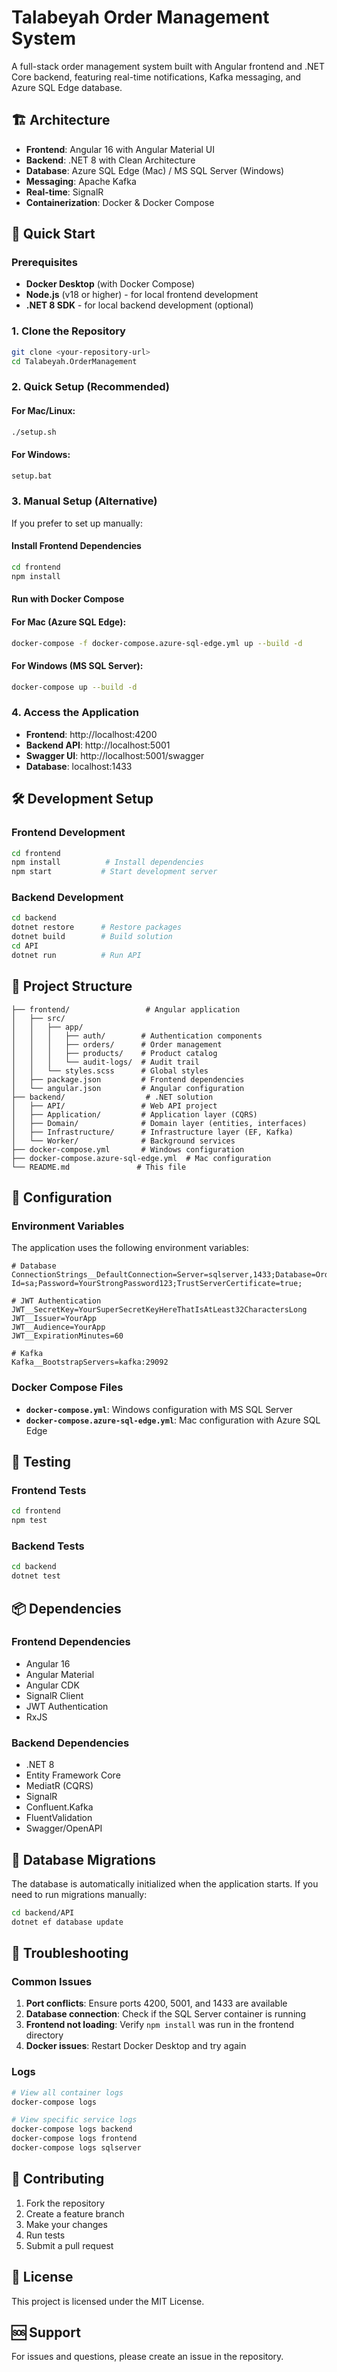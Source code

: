 # Talabeyah Order Management System

A full-stack order management system built with Angular frontend and .NET Core backend, featuring real-time notifications, Kafka messaging, and Azure SQL Edge database.

## 🏗️ Architecture

- **Frontend**: Angular 16 with Angular Material UI
- **Backend**: .NET 8 with Clean Architecture
- **Database**: Azure SQL Edge (Mac) / MS SQL Server (Windows)
- **Messaging**: Apache Kafka
- **Real-time**: SignalR
- **Containerization**: Docker & Docker Compose

## 🚀 Quick Start

### Prerequisites

- **Docker Desktop** (with Docker Compose)
- **Node.js** (v18 or higher) - for local frontend development
- **.NET 8 SDK** - for local backend development (optional)

### 1. Clone the Repository

```bash
git clone <your-repository-url>
cd Talabeyah.OrderManagement
```

### 2. Quick Setup (Recommended)

#### For Mac/Linux:
```bash
./setup.sh
```

#### For Windows:
```cmd
setup.bat
```

### 3. Manual Setup (Alternative)

If you prefer to set up manually:

#### Install Frontend Dependencies
```bash
cd frontend
npm install
```

#### Run with Docker Compose

#### For Mac (Azure SQL Edge):
```bash
docker-compose -f docker-compose.azure-sql-edge.yml up --build -d
```

#### For Windows (MS SQL Server):
```bash
docker-compose up --build -d
```

### 4. Access the Application

- **Frontend**: http://localhost:4200
- **Backend API**: http://localhost:5001
- **Swagger UI**: http://localhost:5001/swagger
- **Database**: localhost:1433

## 🛠️ Development Setup

### Frontend Development

```bash
cd frontend
npm install          # Install dependencies
npm start           # Start development server
```

### Backend Development

```bash
cd backend
dotnet restore      # Restore packages
dotnet build        # Build solution
cd API
dotnet run          # Run API
```

## 📁 Project Structure

```
├── frontend/                 # Angular application
│   ├── src/
│   │   ├── app/
│   │   │   ├── auth/        # Authentication components
│   │   │   ├── orders/      # Order management
│   │   │   ├── products/    # Product catalog
│   │   │   └── audit-logs/  # Audit trail
│   │   └── styles.scss      # Global styles
│   ├── package.json         # Frontend dependencies
│   └── angular.json         # Angular configuration
├── backend/                  # .NET solution
│   ├── API/                 # Web API project
│   ├── Application/         # Application layer (CQRS)
│   ├── Domain/              # Domain layer (entities, interfaces)
│   ├── Infrastructure/      # Infrastructure layer (EF, Kafka)
│   └── Worker/              # Background services
├── docker-compose.yml       # Windows configuration
├── docker-compose.azure-sql-edge.yml  # Mac configuration
└── README.md               # This file
```

## 🔧 Configuration

### Environment Variables

The application uses the following environment variables:

```env
# Database
ConnectionStrings__DefaultConnection=Server=sqlserver,1433;Database=OrderManagement;User Id=sa;Password=YourStrongPassword123;TrustServerCertificate=true;

# JWT Authentication
JWT__SecretKey=YourSuperSecretKeyHereThatIsAtLeast32CharactersLong
JWT__Issuer=YourApp
JWT__Audience=YourApp
JWT__ExpirationMinutes=60

# Kafka
Kafka__BootstrapServers=kafka:29092
```

### Docker Compose Files

- **`docker-compose.yml`**: Windows configuration with MS SQL Server
- **`docker-compose.azure-sql-edge.yml`**: Mac configuration with Azure SQL Edge

## 🧪 Testing

### Frontend Tests
```bash
cd frontend
npm test
```

### Backend Tests
```bash
cd backend
dotnet test
```

## 📦 Dependencies

### Frontend Dependencies
- Angular 16
- Angular Material
- Angular CDK
- SignalR Client
- JWT Authentication
- RxJS

### Backend Dependencies
- .NET 8
- Entity Framework Core
- MediatR (CQRS)
- SignalR
- Confluent.Kafka
- FluentValidation
- Swagger/OpenAPI

## 🔄 Database Migrations

The database is automatically initialized when the application starts. If you need to run migrations manually:

```bash
cd backend/API
dotnet ef database update
```

## 🚨 Troubleshooting

### Common Issues

1. **Port conflicts**: Ensure ports 4200, 5001, and 1433 are available
2. **Database connection**: Check if the SQL Server container is running
3. **Frontend not loading**: Verify `npm install` was run in the frontend directory
4. **Docker issues**: Restart Docker Desktop and try again

### Logs

```bash
# View all container logs
docker-compose logs

# View specific service logs
docker-compose logs backend
docker-compose logs frontend
docker-compose logs sqlserver
```

## 🤝 Contributing

1. Fork the repository
2. Create a feature branch
3. Make your changes
4. Run tests
5. Submit a pull request

## 📄 License

This project is licensed under the MIT License.

## 🆘 Support

For issues and questions, please create an issue in the repository.

